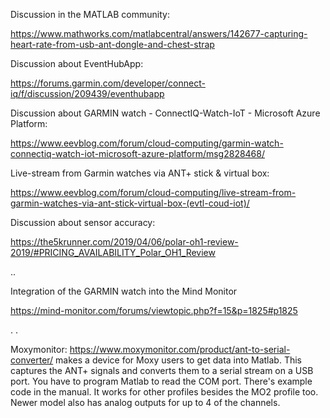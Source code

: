 
Discussion in the MATLAB community:

https://www.mathworks.com/matlabcentral/answers/142677-capturing-heart-rate-from-usb-ant-dongle-and-chest-strap

Discussion about EventHubApp:

https://forums.garmin.com/developer/connect-iq/f/discussion/209439/eventhubapp


Discussion about GARMIN watch - ConnectIQ-Watch-IoT - Microsoft Azure Platform:

https://www.eevblog.com/forum/cloud-computing/garmin-watch-connectiq-watch-iot-microsoft-azure-platform/msg2828468/

Live-stream from Garmin watches via ANT+ stick & virtual box:

https://www.eevblog.com/forum/cloud-computing/live-stream-from-garmin-watches-via-ant-stick-virtual-box-(evtl-coud-iot)/

Discussion about sensor accuracy:

https://the5krunner.com/2019/04/06/polar-oh1-review-2019/#PRICING_AVAILABILITY_Polar_OH1_Review

..

Integration of the GARMIN watch into the Mind Monitor

https://mind-monitor.com/forums/viewtopic.php?f=15&p=1825#p1825

.
.

Moxymonitor:
https://www.moxymonitor.com/product/ant-to-serial-converter/
makes a device for Moxy users to get data into Matlab. This captures the ANT+ signals and converts them to a serial stream on a USB port. You have to program Matlab to read the COM port. There's example code in the manual. It works for other profiles besides the MO2 profile too. Newer model also has analog outputs for up to 4 of the channels. 

